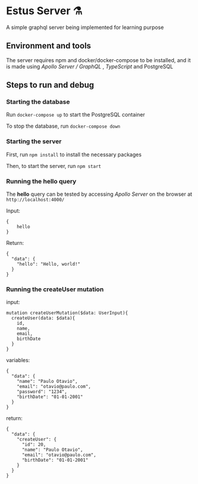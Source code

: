 # Estus Server ⚗️

A simple graphql server being implemented for learning purpose

## Environment and tools

The server requires npm and docker/docker-compose to be installed, and it is made using _Apollo Server / GraphQL_ , _TypeScript_ and PostgreSQL

## Steps to run and debug

### Starting the database

Run `docker-compose up` to start the PostgreSQL container

To stop the database, run `docker-compose down`

### Starting the server

First, run `npm install` to install the necessary packages

Then, to start the server, run `npm start`

### Running the hello query

The **hello** query can be tested by accessing _Apollo Server_ on the browser at `http://localhost:4000/`

Input:

```
{
    hello
}
```

Return:

```
{
  "data": {
    "hello": "Hello, world!"
  }
}
```

### Running the **createUser** mutation

input:

```
mutation createUserMutation($data: UserInput){
  createUser(data: $data){
    id,
    name,
    email,
    birthDate
  }
}
```

variables:

```
{
  "data": {
    "name": "Paulo Otavio",
    "email": "otavio@paulo.com",
    "password": "1234",
    "birthDate": "01-01-2001"
  }
}
```

return:

```
{
  "data": {
    "createUser": {
      "id": 20,
      "name": "Paulo Otavio",
      "email": "otavio@paulo.com",
      "birthDate": "01-01-2001"
    }
  }
}
```
